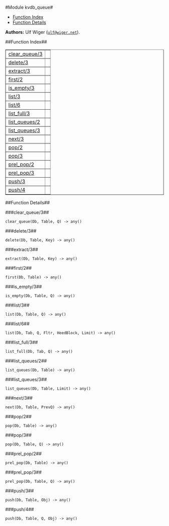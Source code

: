 

#Module kvdb_queue#
* [Function Index](#index)
* [Function Details](#functions)


__Authors:__ Ulf Wiger ([`ulf@wiger.net`](mailto:ulf@wiger.net)).<a name="index"></a>

##Function Index##


<table width="100%" border="1" cellspacing="0" cellpadding="2" summary="function index"><tr><td valign="top"><a href="#clear_queue-3">clear_queue/3</a></td><td></td></tr><tr><td valign="top"><a href="#delete-3">delete/3</a></td><td></td></tr><tr><td valign="top"><a href="#extract-3">extract/3</a></td><td></td></tr><tr><td valign="top"><a href="#first-2">first/2</a></td><td></td></tr><tr><td valign="top"><a href="#is_empty-3">is_empty/3</a></td><td></td></tr><tr><td valign="top"><a href="#list-3">list/3</a></td><td></td></tr><tr><td valign="top"><a href="#list-6">list/6</a></td><td></td></tr><tr><td valign="top"><a href="#list_full-3">list_full/3</a></td><td></td></tr><tr><td valign="top"><a href="#list_queues-2">list_queues/2</a></td><td></td></tr><tr><td valign="top"><a href="#list_queues-3">list_queues/3</a></td><td></td></tr><tr><td valign="top"><a href="#next-3">next/3</a></td><td></td></tr><tr><td valign="top"><a href="#pop-2">pop/2</a></td><td></td></tr><tr><td valign="top"><a href="#pop-3">pop/3</a></td><td></td></tr><tr><td valign="top"><a href="#prel_pop-2">prel_pop/2</a></td><td></td></tr><tr><td valign="top"><a href="#prel_pop-3">prel_pop/3</a></td><td></td></tr><tr><td valign="top"><a href="#push-3">push/3</a></td><td></td></tr><tr><td valign="top"><a href="#push-4">push/4</a></td><td></td></tr></table>


<a name="functions"></a>

##Function Details##

<a name="clear_queue-3"></a>

###clear_queue/3##


`clear_queue(Db, Table, Q) -> any()`

<a name="delete-3"></a>

###delete/3##


`delete(Db, Table, Key) -> any()`

<a name="extract-3"></a>

###extract/3##


`extract(Db, Table, Key) -> any()`

<a name="first-2"></a>

###first/2##


`first(Db, Table) -> any()`

<a name="is_empty-3"></a>

###is_empty/3##


`is_empty(Db, Table, Q) -> any()`

<a name="list-3"></a>

###list/3##


`list(Db, Table, Q) -> any()`

<a name="list-6"></a>

###list/6##


`list(Db, Tab, Q, Fltr, HeedBlock, Limit) -> any()`

<a name="list_full-3"></a>

###list_full/3##


`list_full(Db, Tab, Q) -> any()`

<a name="list_queues-2"></a>

###list_queues/2##


`list_queues(Db, Table) -> any()`

<a name="list_queues-3"></a>

###list_queues/3##


`list_queues(Db, Table, Limit) -> any()`

<a name="next-3"></a>

###next/3##


`next(Db, Table, PrevQ) -> any()`

<a name="pop-2"></a>

###pop/2##


`pop(Db, Table) -> any()`

<a name="pop-3"></a>

###pop/3##


`pop(Db, Table, Q) -> any()`

<a name="prel_pop-2"></a>

###prel_pop/2##


`prel_pop(Db, Table) -> any()`

<a name="prel_pop-3"></a>

###prel_pop/3##


`prel_pop(Db, Table, Q) -> any()`

<a name="push-3"></a>

###push/3##


`push(Db, Table, Obj) -> any()`

<a name="push-4"></a>

###push/4##


`push(Db, Table, Q, Obj) -> any()`

